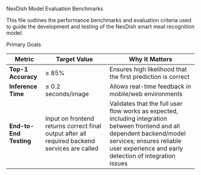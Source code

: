  NexDish Model Evaluation Benchmarks

This file outlines the performance benchmarks and evaluation criteria used to guide the development and testing of the NexDish smart meal recognition model.


Primary Goals

| Metric               | Target Value            | Why It Matters                                                                                         |
|----------------------|------------------------|--------------------------------------------------------------------------------------------------------|
| **Top-1 Accuracy**   | ≥ 85%                  | Ensures high likelihood that the first prediction is correct                                           |
| **Inference Time**   | ≤ 0.2 seconds/image    | Allows real-time feedback in mobile/web environments                                                   |
| **End-to-End Testing** | Input on frontend returns correct final output after all required backend services are called | Validates that the full user flow works as expected, including integration between frontend and all dependent backend/model services; ensures reliable user experience and early detection of integration issues |



